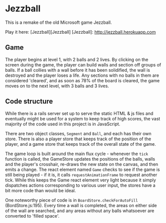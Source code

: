 # Jezzball

This is a remake of the old Microsoft game Jezzball.

Play it here: [Jezzball][Jezzball]
[Jezzball]: http://jezzball.herokuapp.com

## Game

The player begins at level 1, with 2 balls and 2 lives. By clicking on the screen during the game, the player can build walls and section off groups of balls. If a ball collies with a wall before it has been solidified, the wall is destroyed and the player loses a life. Any sections with no balls in them are considered 'cleared', and as soon as 78% of the board is cleared, the game moves on to the next level, with 3 balls and 3 lives.

## Code structure

While there is a rails server set up to serve the static HTML & js files and eventually might be used for a system to keep track of high scores, the vast majority of the code used in this project is in JavaScript.

There are two object classes, `Segment` and `Ball`, and each has their own store. There is also a player store that keeps track of the position of the player, and a game store that keeps track of the overall state of the game.

The game loop is built around the main flux cycle - whenever the `tick` function is called, the GameStore updates the positions of the balls, walls and the player's crosshair, re-draws the new state on the canvas, and then emits a change. The react element named `Game` checks to see if the game is still being played - if it is, it calls `requestAnimationFrame` to request another tick. While this keeps the Game react element very light because it simply dispatches actions corresponding to various user input, the stores have a bit more code than would be ideal.

One noteworthy piece of code is in `BoardStore.checkForAutoFill` (BordStore.js:195). Every time a wall is completed, the areas on either side of the wall are searched, and any areas without any balls whatsoever are converted to 'filled space'.
